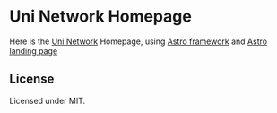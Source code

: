 # Uni Network Homepage

Here is the [Uni Network](https://portal.uninetwork.top/) Homepage, using [Astro framework](https://astro.build) and [Astro landing page](https://github.com/mhyfritz/astro-landing-page/)

## License

Licensed under MIT.